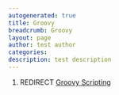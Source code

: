 ```yaml
---
autogenerated: true
title: Groovy
breadcrumb: Groovy
layout: page
author: test author
categories: 
description: test description
---
```


1.  REDIRECT [Groovy Scripting](Groovy_Scripting "wikilink")
